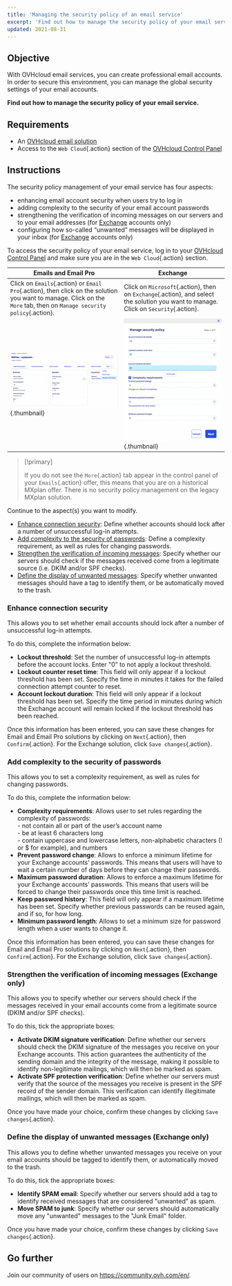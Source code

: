 ```yaml
---
title: 'Managing the security policy of an email service'
excerpt: 'Find out how to manage the security policy of your email service'
updated: 2021-08-31
---
```



## Objective

With OVHcloud email services, you can create professional email accounts. In order to secure this environment, you can manage the global security settings of your email accounts.

**Find out how to manage the security policy of your email service.**

## Requirements

- An [OVHcloud email solution](https://www.ovhcloud.com/en-ie/emails/)
- Access to the `Web Cloud`{.action} section of the [OVHcloud Control Panel](https://www.ovh.com/auth/?action=gotomanager&from=https://www.ovh.ie/&ovhSubsidiary=ie)

## Instructions

The security policy management of your email service has four aspects:

- enhancing email account security when users try to log in
- adding complexity to the security of your email account passwords
- strengthening the verification of incoming messages on our servers and to your email addresses (for [Exchange](https://www.ovhcloud.com/en-ie/emails/hosted-exchange/) accounts only)
- configuring how so-called “unwanted” messages will be displayed in your inbox (for [Exchange](https://www.ovhcloud.com/en-ie/emails/hosted-exchange/) accounts only)

To access the security policy of your email service, log in to your [OVHcloud Control Panel](https://www.ovh.com/auth/?action=gotomanager&from=https://www.ovh.ie/&ovhSubsidiary=ie) and make sure you are in the `Web Cloud`{.action} section. 

|Emails and Email Pro|Exchange| 
|---|---| 
|Click on `Emails`{.action} or `Email Pro`{.action}, then click on the solution you want to manage. Click on the `More` tab, then on `Manage security policy`{.action}.|Click on `Microsoft`{.action}, then on `Exchange`{.action}, and select the solution you want to manage. Click on `Security`{.action}.|
|![exchangesecurity](images/manage-security01.png){.thumbnail}|![exchangesecurity](images/manage-security02.png){.thumbnail}|

> [!primary]
>
> If you do not see the `More`{.action} tab appear in the control panel of your `Emails`{.action} offer, this means that you are on a historical MXplan offer. There is no security policy management on the legacy MXplan solution.

Continue to the aspect(s) you want to modify.

- [Enhance connection security](#enhanced-security): Define whether accounts should lock after a number of unsuccessful log-in attempts.
- [Add complexity to the security of passwords](#password-complexity): Define a complexity requirement, as well as rules for changing passwords.
- [Strengthen the verification of incoming messages](#incoming-messages-verification): Specify whether our servers should check if the messages received come from a legitimate source (i.e. DKIM and/or SPF checks).
- [Define the display of unwanted messages](#unwanted-messages-management): Specify whether unwanted messages should have a tag to identify them, or be automatically moved to the trash.

### Enhance connection security <a name="enhanced-security"></a>

This allows you to set whether email accounts should lock after a number of unsuccessful log-in attempts.

To do this, complete the information below:

- **Lockout threshold**: Set the number of unsuccessful log-in attempts before the account locks. Enter "0" to not apply a lockout threshold.
- **Lockout counter reset time**: This field will only appear if a lockout threshold has been set. Specify the time in minutes it takes for the failed connection attempt counter to reset.
- **Account lockout duration**: This field will only appear if a lockout threshold has been set. Specify the time period in minutes during which the Exchange account will remain locked if the lockout threshold has been reached.

Once this information has been entered, you can save these changes for Email and Email Pro solutions by clicking on `Next`{.action}, then `Confirm`{.action}. For the Exchange solution, click `Save changes`{.action}.

### Add complexity to the security of passwords <a name="password-complexity"></a>

This allows you to set a complexity requirement, as well as rules for changing passwords.

To do this, complete the information below:

- **Complexity requirements**: Allows user to set rules regarding the complexity of passwords:<br> \- not contain all or part of the user’s account name<br> \- be at least 6 characters long<br> \- contain uppercase and lowercase letters, non-alphabetic characters (! or $ for example), and numbers
- **Prevent password change**: Allows to enforce a minimum lifetime for your Exchange accounts’ passwords. This means that users will have to wait a certain number of days before they can change their passwords.
- **Maximum password duration**: Allows to enforce a maximum lifetime for your Exchange accounts’ passwords. This means that users will be forced to change their passwords once this time limit is reached.
- **Keep password history**: This field will only appear if a maximum lifetime has been set. Specify whether previous passwords can be reused again, and if so, for how long.
- **Minimum password length**: Allows to set a minimum size for password length when a user wants to change it.

Once this information has been entered, you can save these changes for Email and Email Pro solutions by clicking on `Next`{.action}, then `Confirm`{.action}. For the Exchange solution, click `Save changes`{.action}.

### Strengthen the verification of incoming messages <a name="incoming-messages-verification"></a> (Exchange only)

This allows you to specify whether our servers should check if the messages received in your email accounts come from a legitimate source (DKIM and/or SPF checks).

To do this, tick the appropriate boxes:

- **Activate DKIM signature verification**: Define whether our servers should check the DKIM signature of the messages you receive on your Exchange accounts. This action guarantees the authenticity of the sending domain and the integrity of the message, making it possible to identify non-legitimate mailings, which will then be marked as spam.
- **Activate SPF protection verification**: Define whether our servers must verify that the source of the messages you receive is present in the SPF record of the sender domain. This verification can identify illegitimate mailings, which will then be marked as spam.

Once you have made your choice, confirm these changes by clicking `Save changes`{.action}.

### Define the display of unwanted messages <a name="unwanted-messages-management"></a>	 (Exchange only)

This allows you to define whether unwanted messages you receive on your email accounts should be tagged to identify them, or automatically moved to the trash.

To do this, tick the appropriate boxes:

- **Identify SPAM email**: Specify whether our servers should add a tag to identify received messages that are considered "unwanted" as spam.
- **Move SPAM to junk**: Specify whether our servers should automatically move any "unwanted" messages to the "Junk Email" folder.

Once you have made your choice, confirm these changes by clicking `Save changes`{.action}.

## Go further

Join our community of users on <https://community.ovh.com/en/>.
